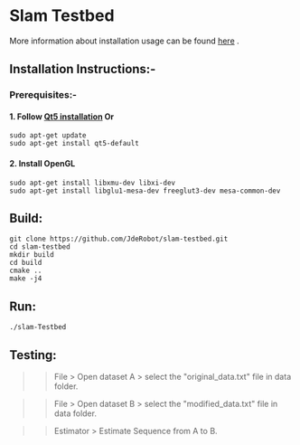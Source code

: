# Slam Testbed
More information about installation usage can be found  [here](https://jderobot.github.io/slam-testbed/) .
## Installation Instructions:-
### Prerequisites:-
#### 1. Follow [Qt5 installation](https://wiki.qt.io/Install_Qt_5_on_Ubuntu) Or
```
sudo apt-get update
sudo apt-get install qt5-default
```
#### 2. Install OpenGL
```
sudo apt-get install libxmu-dev libxi-dev
sudo apt-get install libglu1-mesa-dev freeglut3-dev mesa-common-dev
```

## Build:
```
git clone https://github.com/JdeRobot/slam-testbed.git
cd slam-testbed
mkdir build 
cd build 
cmake ..
make -j4
```

## Run:
```
./slam-Testbed
```

## Testing: 

>> File > Open dataset A > select the "original_data.txt" file in data folder.

>> File > Open dataset B > select the "modified_data.txt" file in data folder.

>> Estimator > Estimate Sequence from A to B. 



